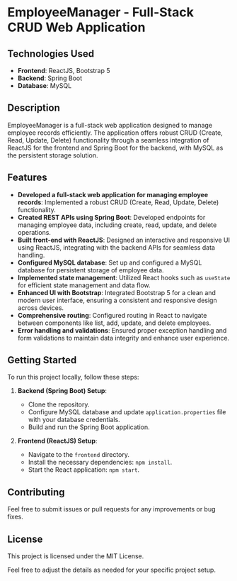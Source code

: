 # EmployeeManager - Full-Stack CRUD Web Application

## Technologies Used
- **Frontend**: ReactJS, Bootstrap 5
- **Backend**: Spring Boot
- **Database**: MySQL

## Description
EmployeeManager is a full-stack web application designed to manage employee records efficiently. The application offers robust CRUD (Create, Read, Update, Delete) functionality through a seamless integration of ReactJS for the frontend and Spring Boot for the backend, with MySQL as the persistent storage solution.

## Features
- **Developed a full-stack web application for managing employee records**: Implemented a robust CRUD (Create, Read, Update, Delete) functionality.
- **Created REST APIs using Spring Boot**: Developed endpoints for managing employee data, including create, read, update, and delete operations.
- **Built front-end with ReactJS**: Designed an interactive and responsive UI using ReactJS, integrating with the backend APIs for seamless data handling.
- **Configured MySQL database**: Set up and configured a MySQL database for persistent storage of employee data.
- **Implemented state management**: Utilized React hooks such as `useState` for efficient state management and data flow.
- **Enhanced UI with Bootstrap**: Integrated Bootstrap 5 for a clean and modern user interface, ensuring a consistent and responsive design across devices.
- **Comprehensive routing**: Configured routing in React to navigate between components like list, add, update, and delete employees.
- **Error handling and validations**: Ensured proper exception handling and form validations to maintain data integrity and enhance user experience.

## Getting Started
To run this project locally, follow these steps:

1. **Backend (Spring Boot) Setup**:
    - Clone the repository.
    - Configure MySQL database and update `application.properties` file with your database credentials.
    - Build and run the Spring Boot application.

2. **Frontend (ReactJS) Setup**:
    - Navigate to the `frontend` directory.
    - Install the necessary dependencies: `npm install`.
    - Start the React application: `npm start`.

## Contributing
Feel free to submit issues or pull requests for any improvements or bug fixes.

## License
This project is licensed under the MIT License.

Feel free to adjust the details as needed for your specific project setup.
